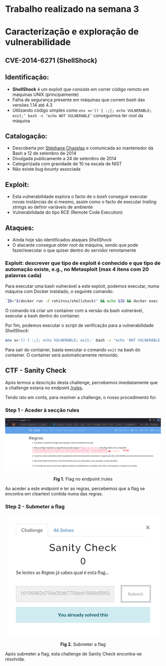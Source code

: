 # Trabalho realizado na semana 3

# Caracterização e exploração de vulnerabilidade
## CVE-2014-6271 (ShellShock)


## Identificação:

   - **ShellShock** é um exploit que consiste em correr código remoto em máquinas UNIX (principalmente)
   - Falha de segurança presente em máquinas que correm *bash* das versões 1.14 até 4.3
   - Utilizando código simples como `env x='() { :;}; echo VULNERABLE; exit;’ bash -c ‘echo NOT VULNERABLE’` conseguimos ter *root* da máquina

## Catalogação:

- Descoberta por [Stéphane Chazelas](https://unix.stackexchange.com/users/22565/st%c3%a9phane-chazelas) e comunicada ao mantenedor da Bash a 12 de setembro de 2014
- Divulgada publicamente a 24 de setembro de 2014
- Categorizada com gravidade de 10 na escala de NIST
- Não existe *bug bounty* associada


## Exploit:

   - Esta vulnerabilidade explora o facto de o *bash* conseguir executar novas instâncias de si mesmo, assim como o facto de executar *trailing strings* ao definir variáveis de ambiente
   - Vulnerabilidade do tipo RCE (Remote Code Execution)


## Ataques:
   - Ainda hoje são identificados ataques *ShellShock*
   - O atacante consegue obter *root* da máquina, sendo que pode fazer/executar o que quiser dentro do servidor remotamente

### Exploit: descrever que tipo de exploit é conhecido e que tipo de automação existe, e.g., no Metasploit (max 4 itens com 20 palavras cada)

Para executar uma bash vulnerável a este exploit, podemos executar, numa máquina com Docker instalado, o seguinte comando:

```bash  
`ID="$(docker run -d rohitnss/shellshock)" && echo $ID && docker exec -it $ID /bin/bash && docker rm -f $ID > /dev/null`
```

O comando irá criar um container com a versão da bash vulnerável, executar a bash dentro do container.

Por fim, podemos executar o script de verificação para a vulnerabilidade *ShellShock*:

```bash
env x='() { :;}; echo VULNERABLE; exit;' bash -c "echo 'NOT VULNERABLE'"
```

Para sair do container, basta executar o comando `exit` na bash do container. O container será automaticamente removido.

## CTF - Sanity Check

Após lermos a descrição desta challenge, percebemos imediatamente que a challenge estaria no endpoint [/rules](https://www.ctf-fsi.fe.up.pt/rules).

Tendo isto em conta, para resolver a challenge, o nosso procedimento foi:

### Step 1 - Aceder à secção rules

<p align="center" justify="center">
    <img src="images/logbook3/rules.png" alt="Flag no endpoint /rules"/>
</p>
<p align="center">
    <strong>Fig 1.</strong> Flag no endpoint /rules
</p>

Ao aceder a este endpoint e ler as regras, percebemos que a flag se encontra em cleartext contida numa das regras.

### Step 2 - Submeter a flag

<p align="center" justify="center">
    <img src="images/logbook3/submit.png" alt="Submeter a flag"/>
</p>
<p align="center">
    <strong>Fig 2.</strong> Submeter a flag
</p>

Após submeter a flag, esta challenge de Sanity Check encontra-se resolvida.